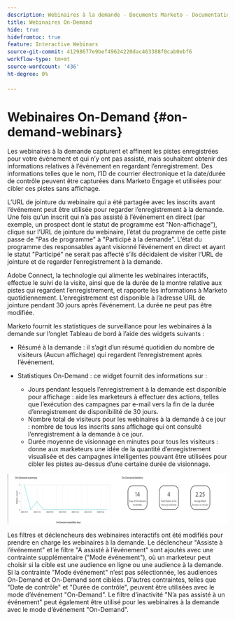 ```yaml
---
description: Webinaires à la demande - Documents Marketo - Documentation du produit
title: Webinaires On-Demand
hide: true
hidefromtoc: true
feature: Interactive Webinars
source-git-commit: 41298677e9bef49624220dac463388f0cab0ebf6
workflow-type: tm+mt
source-wordcount: '436'
ht-degree: 0%

---
```


# Webinaires On-Demand {#on-demand-webinars}

Les webinaires à la demande capturent et affinent les pistes enregistrées pour votre événement et qui n’y ont pas assisté, mais souhaitent obtenir des informations relatives à l’événement en regardant l’enregistrement. Des informations telles que le nom, l’ID de courrier électronique et la date/durée de contrôle peuvent être capturées dans Marketo Engage et utilisées pour cibler ces pistes sans affichage.

L’URL de jointure du webinaire qui a été partagée avec les inscrits avant l’événement peut être utilisée pour regarder l’enregistrement à la demande. Une fois qu’un inscrit qui n’a pas assisté à l’événement en direct (par exemple, un prospect dont le statut de programme est &quot;Non-affichage&quot;), clique sur l’URL de jointure du webinaire, l’état du programme de cette piste passe de &quot;Pas de programme&quot; à &quot;Participé à la demande&quot;. L’état du programme des responsables ayant visionné l’événement en direct et ayant le statut &quot;Participé&quot; ne serait pas affecté s’ils décidaient de visiter l’URL de jointure et de regarder l’enregistrement à la demande.

Adobe Connect, la technologie qui alimente les webinaires interactifs, effectue le suivi de la visite, ainsi que de la durée de la montre relative aux pistes qui regardent l’enregistrement, et rapporte les informations à Marketo quotidiennement. L’enregistrement est disponible à l’adresse URL de jointure pendant 30 jours après l’événement. La durée ne peut pas être modifiée.

Marketo fournit les statistiques de surveillance pour les webinaires à la demande sur l’onglet Tableau de bord à l’aide des widgets suivants :

* Résumé à la demande : il s’agit d’un résumé quotidien du nombre de visiteurs (Aucun affichage) qui regardent l’enregistrement après l’événement.

* Statistiques On-Demand : ce widget fournit des informations sur :
   * Jours pendant lesquels l’enregistrement à la demande est disponible pour affichage : aide les marketeurs à effectuer des actions, telles que l’exécution des campagnes par e-mail vers la fin de la durée d’enregistrement de disponibilité de 30 jours.
   * Nombre total de visiteurs pour les webinaires à la demande à ce jour : nombre de tous les inscrits sans affichage qui ont consulté l’enregistrement à la demande à ce jour.
   * Durée moyenne de visionnage en minutes pour tous les visiteurs : donne aux marketeurs une idée de la quantité d’enregistrement visualisée et des campagnes intelligentes pouvant être utilisées pour cibler les pistes au-dessus d’une certaine durée de visionnage.

![](assets/on-demand-webinars-1.png)

Les filtres et déclencheurs des webinaires interactifs ont été modifiés pour prendre en charge les webinaires à la demande. Le déclencheur &quot;Assiste à l’événement&quot; et le filtre &quot;A assisté à l’événement&quot; sont ajoutés avec une contrainte supplémentaire (&quot;Mode événement&quot;), où un marketeur peut choisir si la cible est une audience en ligne ou une audience à la demande. Si la contrainte &quot;Mode événement&quot; n’est pas sélectionnée, les audiences On-Demand et On-Demand sont ciblées. D’autres contraintes, telles que &quot;Date de contrôle&quot; et &quot;Durée de contrôle&quot;, peuvent être utilisées avec le mode d’événement &quot;On-Demand&quot;. Le filtre d’inactivité &quot;N’a pas assisté à un événement&quot; peut également être utilisé pour les webinaires à la demande avec le mode d’événement &quot;On-Demand&quot;.
